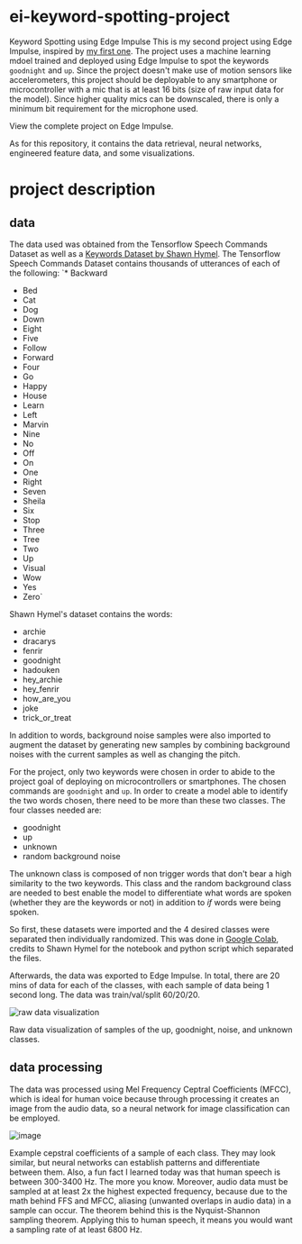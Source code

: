# ei-keyword-spotting-project
Keyword Spotting using Edge Impulse
This is my second project using Edge Impulse, inspired by [my first one](https://github.com/numinousmuses/ei-smartphone-motion-project). The project uses a machine learning mdoel trained and deployed using Edge Impulse to spot the keywords `goodnight` and `up`. Since the project doesn't make use of motion sensors like accelerometers, this project should be deployable to any smartphone or microcontroller with a mic that is at least 16 bits (size of raw input data for the model). Since higher quality mics can be downscaled, there is only a minimum bit requirement for the microphone used.

View the complete project on Edge Impulse.

As for this repository, it contains the data retrieval, neural networks, engineered feature data, and some visualizations.

# project description

## data

The data used was obtained from the Tensorflow Speech Commands Dataset as well as a [Keywords Dataset by Shawn Hymel](https://github.com/ShawnHymel/custom-speech-commands-dataset/archive/). The Tensorflow Speech Commands Dataset contains thousands of utterances of each of the following:
`* Backward
* Bed
* Cat
* Dog
* Down
* Eight
* Five
* Follow
* Forward
* Four
* Go
* Happy
* House
* Learn
* Left
* Marvin
* Nine
* No
* Off
* On
* One
* Right
* Seven
* Sheila
* Six
* Stop
* Three
* Tree
* Two
* Up
* Visual
* Wow
* Yes
* Zero`

Shawn Hymel's dataset contains the words:
* archie
* dracarys
* fenrir
* goodnight
* hadouken
* hey_archie
* hey_fenrir
* how_are_you
* joke
* trick_or_treat

In addition to words, background noise samples were also imported to augment the dataset by generating new samples by combining background noises with the current samples as well as changing the pitch.

For the project, only two keywords were chosen in order to abide to the project goal of deploying on microcontrollers or smartphones. The chosen commands are `goodnight` and `up`. In order to create a model able to identify the two words chosen, there need to be more than these two classes. The four classes needed are:
* goodnight
* up
* unknown
* random background noise

The unknown class is composed of non trigger words that don't bear a high similarity to the two keywords. This class and the random background class are needed to best enable the model to differentiate what words are spoken (whether they are the keywords or not) in addition to *if* words were being spoken.

So first, these datasets were imported and the 4 desired classes were separated then individually randomized. This was done in [Google Colab](https://colab.research.google.com/drive/1ZD_ZkqMV6e0_e3x2BH8uptzWTh-zBYUm?usp=sharing), credits to Shawn Hymel for the notebook and python script which separated the files.

Afterwards, the data was exported to Edge Impulse. In total, there are 20 mins of data for each of the classes, with each sample of data being 1 second long. The data was train/val/split 60/20/20. 

![raw data visualization](https://user-images.githubusercontent.com/103385201/181098822-82bf37b2-ce8a-4870-9b74-e37f0062376e.png)

Raw data visualization of samples of the up, goodnight, noise, and unknown classes.

## data processing

The data was processed using Mel Frequency Ceptral Coefficients (MFCC), which is ideal for human voice because through processing it creates an image from the audio data, so a neural network for image classification can be employed.

![image](https://user-images.githubusercontent.com/103385201/181100274-1cccfbc2-d799-4c95-bd13-306aaaa765d2.png)

Example cepstral coefficients of a sample of each class. They may look similar, but neural networks can establish patterns and differentiate between them. Also, a fun fact I learned today was that human speech is between 300-3400 Hz. The more you know. Moreover, audio data must be sampled at at least 2x the highest expected frequency, because due to the math behind FFS and MFCC, aliasing (unwanted overlaps in audio data) in a sample can occur. The theorem behind this is the Nyquist-Shannon sampling theorem. Applying this to human speech, it means you would want a sampling rate of at least 6800 Hz.


